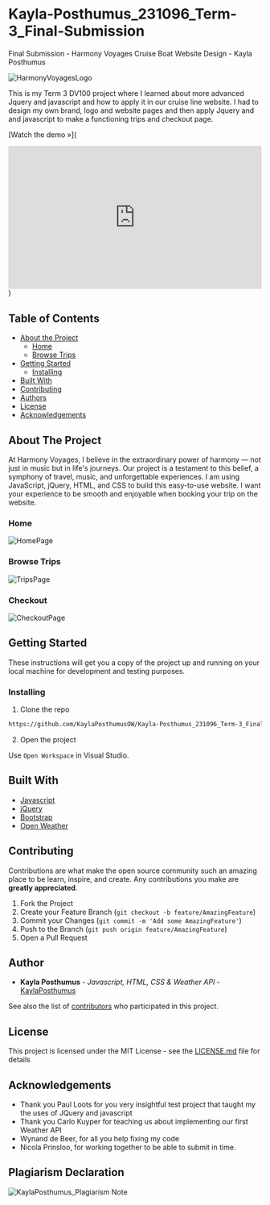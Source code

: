 # Kayla-Posthumus_231096_Term-3_Final-Submission
Final Submission - Harmony Voyages Cruise Boat Website Design - Kayla Posthumus

![HarmonyVoyagesLogo](/assets/Logo%20Design-Harmony%20Voyages-white.svg)

This is my Term 3 DV100 project where I learned about more advanced Jquery and javascript and how to apply it in our cruise line website. I had to design my own brand, logo and website pages and then apply Jquery and and javascript to make a functioning trips and checkout page.

[Watch the demo »](<div style="position: relative; padding-bottom: 56.25%; height: 0;"><iframe src="https://www.loom.com/embed/0ab0a924b34e4e19ac6a3808e4626308?sid=c80b58fa-71e5-4745-820e-c34e32e4e457" frameborder="0" webkitallowfullscreen mozallowfullscreen allowfullscreen style="position: absolute; top: 0; left: 0; width: 100%; height: 100%;"></iframe></div>)

## Table of Contents

* [About the Project](#about-the-project)
   * [Home](#home)
   * [Browse Trips](#browse-plants)
* [Getting Started](#getting-started)
  * [Installing](#installing)
* [Built With](#built-with)
* [Contributing](#contributing)
* [Authors](#authors)
* [License](#license)
* [Acknowledgements](#acknowledgements)

## About The Project

At Harmony Voyages, I believe in the extraordinary power of harmony — not just in music but in life's journeys. Our project is a testament to this belief, a symphony of travel, music, and unforgettable experiences. I am using JavaScript, jQuery, HTML, and CSS to build this easy-to-use website. I want your experience to be smooth and enjoyable when booking your trip on the website. 

### Home

![HomePage](/assets/Homepage%20-%20Mockup.jpg)

### Browse Trips

![TripsPage](/assets/Trips%20Page%20-%20Mock%20Up.png)

### Checkout

![CheckoutPage](/assets/Checkout%20Page.png)

## Getting Started

These instructions will get you a copy of the project up and running on your local machine for development and testing purposes.

### Installing

1. Clone the repo
```sh
https://github.com/KaylaPosthumusOW/Kayla-Posthumus_231096_Term-3_Final-Submission.git
```
2. Open the project

Use `Open Workspace` in Visual Studio.

## Built With

* [Javascript](https://developer.mozilla.org/en-US/docs/Web/JavaScript)
* [jQuery](https://jquery.com/)
* [Bootstrap](https://getbootstrap.com/)
* [Open Weather](https://openweathermap.org/)

## Contributing

Contributions are what make the open source community such an amazing place to be learn, inspire, and create. Any contributions you make are **greatly appreciated**.

1. Fork the Project
2. Create your Feature Branch (`git checkout -b feature/AmazingFeature`)
3. Commit your Changes (`git commit -m 'Add some AmazingFeature'`)
4. Push to the Branch (`git push origin feature/AmazingFeature`)
5. Open a Pull Request

## Author

* **Kayla Posthumus** - *Javascript, HTML, CSS & Weather API* - [KaylaPosthumus](https://github.com/KaylaPosthumusOW)


See also the list of [contributors](https://github.com/KaylaPosthumusOW/Kayla-Posthumus_231096_Term-3_Final-Submission/graphs/contributors) who participated in this project.

## License

This project is licensed under the MIT License - see the [LICENSE.md](LICENSE.md) file for details

## Acknowledgements

* Thank you Paul Loots for you very insightful test project that taught my the uses of JQuery and javascript
* Thank you Carlo Kuyper for teaching us about implementing our first Weather API
* Wynand de Beer, for all you help fixing my code
* Nicola Prinsloo, for working together to be able to submit in time.

## Plagiarism Declaration
![KaylaPosthumus_Plagiarism Note](assets/KaylaPosthumus_PLAGIARISM%20DECLARATION.png)

